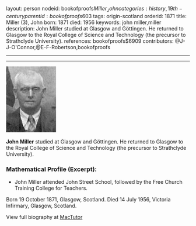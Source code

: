 layout: person
nodeid: bookofproofs$Miller_John
categories: history,19th-century
parentid: bookofproofs$603
tags: origin-scotland
orderid: 1871
title: Miller (3), John
born: 1871
died: 1956
keywords: john miller,miller
description: John Miller studied at Glasgow and Göttingen. He returned to Glasgow to the Royal College of Science and Technology (the precursor to Strathclyde University).
references: bookofproofs$6909
contributors: @J-J-O'Connor,@E-F-Robertson,bookofproofs

---



---

![Miller_John.jpg](https://github.com/bookofproofs/bookofproofs.github.io/blob/main/_sources/_assets/images/portraits/Miller_John.jpg?raw=true)

**John Miller** studied at Glasgow and Göttingen. He returned to Glasgow to the Royal College of Science and Technology (the precursor to Strathclyde University).

### Mathematical Profile (Excerpt):
* John Miller attended John Street School, followed by the Free Church Training College for Teachers.

Born 19 October 1871, Glasgow, Scotland. Died 14 July 1956, Victoria Infirmary, Glasgow, Scotland.

View full biography at [MacTutor](https://mathshistory.st-andrews.ac.uk/Biographies/Miller_John/)
